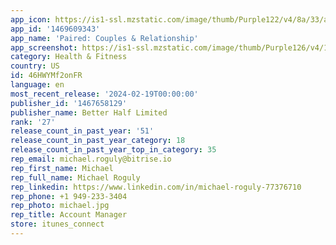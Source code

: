 ```yaml
---
app_icon: https://is1-ssl.mzstatic.com/image/thumb/Purple122/v4/8a/33/a3/8a33a344-bea2-c240-f5d9-201026f0b9d3/AppIcon-0-0-1x_U007emarketing-0-10-0-85-220.png/1024x1024bb.png
app_id: '1469609343'
app_name: 'Paired: Couples & Relationship'
app_screenshot: https://is1-ssl.mzstatic.com/image/thumb/Purple126/v4/13/22/de/1322de7c-a48e-28f0-6471-2d61a354f205/ff70938b-13fc-416e-af62-754a5705002e_6.5_-_Connect_US__U00282_U0029.png/1242x2688bb.png
category: Health & Fitness
country: US
id: 46HWYMf2onFR
language: en
most_recent_release: '2024-02-19T00:00:00'
publisher_id: '1467658129'
publisher_name: Better Half Limited
rank: '27'
release_count_in_past_year: '51'
release_count_in_past_year_category: 18
release_count_in_past_year_top_in_category: 35
rep_email: michael.roguly@bitrise.io
rep_first_name: Michael
rep_full_name: Michael Roguly
rep_linkedin: https://www.linkedin.com/in/michael-roguly-77376710
rep_phone: +1 949-233-3404
rep_photo: michael.jpg
rep_title: Account Manager
store: itunes_connect
---
```

